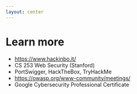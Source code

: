 ```yaml
---
layout: center
---
```

<h1>Learn more</h1>

<Transform scale="0.95">

- https://www.hackinbo.it/
- CS 253 Web Security (Stanford)
- PortSwigger, HackTheBox, TryHackMe
- https://owasp.org/www-community/meetings/
- Google Cybersecurity Professional Certificate

</Transform>

